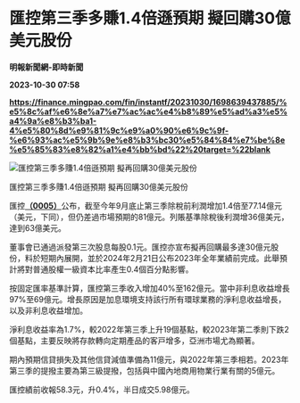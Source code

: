 # 匯控第三季多賺1.4倍遜預期 擬回購30億美元股份
**明報新聞網-即時新聞**

**2023-10-30 07:58**

**https://finance.mingpao.com/fin/instantf/20231030/1698639437885/%e5%8c%af%e6%8e%a7%e7%ac%ac%e4%b8%89%e5%ad%a3%e5%a4%9a%e8%b3%ba1-4%e5%80%8d%e9%81%9c%e9%a0%90%e6%9c%9f-%e6%93%ac%e5%9b%9e%e8%b3%bc30%e5%84%84%e7%be%8e%e5%85%83%e8%82%a1%e4%bb%bd%22%20target=%22blank**

![匯控第三季多賺1.4倍遜預期 擬再回購30億美元股份](https://fs.mingpao.com/fin/20231030/s00010/f3f6a56be1245f95e3fbeebe90ad5136.jpg)

匯控第三季多賺1.4倍遜預期 擬再回購30億美元股份

匯控[**（0005）**](https://finance.mingpao.com/fin/instantf/20231030/1698639437885/stock1.php?code=0005)公布，截至今年9月底止第三季除稅前利潤增加1.4倍至77.14億元（美元，下同），但仍差過市場預期的81億元。列賬基準除稅後利潤增36億美元，達到63億美元。

董事會已通過派發第三次股息每股0.1元。匯控亦宣布擬再回購最多達30億元股份，料於短期內展開，並於2024年2⽉21⽇公布2023年全年業績前完成。此舉預計將對普通股權一級資本比率產⽣0.4個百分點影響。

按固定匯率基準計算，匯控第三季收入增加40%至162億元。當中非利息收益增長97%至69億元。增長原因是加息環境支持該行所有環球業務的淨利息收益增⻑，以及非利息收益增加。

淨利息收益率為1.7%，較2022年第三季上升19個基點，較2023年第二季則下跌2個基點，主要反映將存款轉向定期產品的客⼾增多，亞洲市場尤為顯著。

期內預期信貸損失及其他信貸減值準備為11億元，與2022年第三季相若。2023年第三季的提撥主要為第三級提撥，包括與中國內地商用物業⾏業有關的5億元。

匯控績前收報58.3元，升0.4%，半日成交5.98億元。